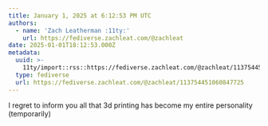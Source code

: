 ```yaml
---
title: January 1, 2025 at 6:12:53 PM UTC
authors:
  - name: 'Zach Leatherman :11ty:'
    url: https://fediverse.zachleat.com/@zachleat
date: 2025-01-01T18:12:53.000Z
metadata:
  uuid: >-
    11ty/import::rss::https://fediverse.zachleat.com/@zachleat/113754451060847725
  type: fediverse
  url: https://fediverse.zachleat.com/@zachleat/113754451060847725
---
```

I regret to inform you all that 3d printing has become my entire personality (temporarily)